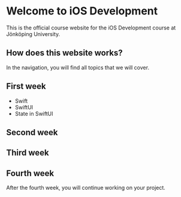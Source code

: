 # Welcome to iOS Development

This is the official course website for the iOS Development course at Jönköping University.

## How does this website works?

In the navigation, you will find all topics that we will cover.

## First week

- Swift
- SwiftUI
- State in SwiftUI

## Second week

## Third week

## Fourth week

After the fourth week, you will continue working on your project.
